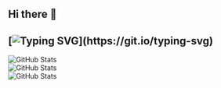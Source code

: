 ## Hi there 👋

<!--
**Gawronnn/Gawronnn** is a ✨ _special_ ✨ repository because its `README.md` (this file) appears on your GitHub profile.

Here are some ideas to get you started:

- 🔭 I’m currently working on ...
- 🌱 I’m currently learning ...
- 👯 I’m looking to collaborate on ...
- 🤔 I’m looking for help with ...
- 💬 Ask me about ...
- 📫 How to reach me: ...
- 😄 Pronouns: ...
- ⚡ Fun fact: ...
-->

[![Typing SVG](https://readme-typing-svg.herokuapp.com?size=30&lines=Touch+some+grass.)](https://git.io/typing-svg)
---
![GitHub Stats](https://github-readme-stats.vercel.app/api?username=Gawronnn&theme=dracula&show_icons=true&hide_border=true&count_private=true) \
![GitHub Stats](https://github-readme-stats.vercel.app/api/top-langs/?username=Gawronnn&theme=dracula&show_icons=true&hide_border=true&layout=compact)\
![GitHub Stats](https://github-readme-streak-stats.herokuapp.com/?user=Gawronnn&theme=dracula&hide_border=true)
